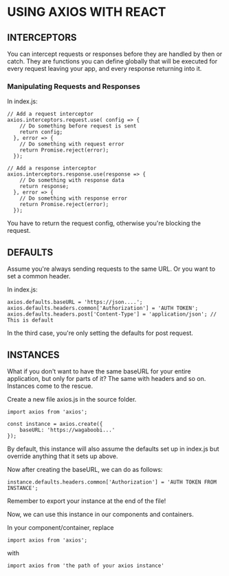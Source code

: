 

# USING AXIOS WITH REACT



## INTERCEPTORS

You can intercept requests or responses before they are handled by then or catch. They are functions you can define globally 
that will be executed for every request leaving your app, and every response returning into it.


### Manipulating Requests and Responses

In index.js:

```
// Add a request interceptor
axios.interceptors.request.use( config => {
    // Do something before request is sent
    return config;
  }, error => {
    // Do something with request error
    return Promise.reject(error);
  });

// Add a response interceptor
axios.interceptors.response.use(response => {
    // Do something with response data
    return response;
  }, error => {
    // Do something with response error
    return Promise.reject(error);
  });
```

You have to return the request config, otherwise you're blocking the request.

## DEFAULTS

Assume you're always sending requests to the same URL. Or you want to set a common header.

In index.js:

```
axios.defaults.baseURL = 'https://json....';
axios.defaults.headers.common['Authorization'] = 'AUTH TOKEN';
axios.defaults.headers.post['Content-Type'] = 'application/json'; // This is default
```

In the third case, you're only setting the defaults for post request.

## INSTANCES

What if you don't want to have the same baseURL for your entire application, but only for parts of it? The same with headers and so on. Instances come to the rescue.

Create a new file axios.js in the source folder.

```
import axios from 'axios';

const instance = axios.create({
    baseURL: 'https://wagaboobi...'
});
```

By default, this instance will also assume the defaults set up in index.js but override anything that it sets up above. 

Now after creating the baseURL, we can do as follows:

```
instance.defaults.headers.common['Authorization'] = 'AUTH TOKEN FROM INSTANCE';
```

Remember to export your instance at the end of the file!

Now, we can use this instance in our components and containers.

In your component/container, replace

```import axios from 'axios';```

with

```import axios from 'the path of your axios instance'```
